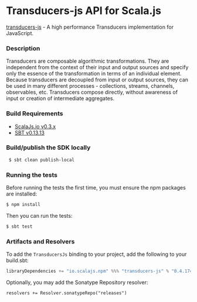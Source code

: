 Transducers-js API for Scala.js
================================
[transducers-js](https://www.npmjs.com/package/transducers-js) - A high performance Transducers implementation for JavaScript.

### Description

Transducers are composable algorithmic transformations. They are independent from the context of 
their input and output sources and specify only the essence of the transformation in terms of an 
individual element. Because transducers are decoupled from input or output sources, they can be 
used in many different processes - collections, streams, channels, observables, etc. Transducers 
compose directly, without awareness of input or creation of intermediate aggregates.

### Build Requirements

* [ScalaJs.io v0.3.x](https://github.com/scalajs-io/scalajs.io)
* [SBT v0.13.13](http://www.scala-sbt.org/download.html)

### Build/publish the SDK locally

```bash
 $ sbt clean publish-local
```

### Running the tests

Before running the tests the first time, you must ensure the npm packages are installed:

```bash
$ npm install
```

Then you can run the tests:

```bash
$ sbt test
```

### Artifacts and Resolvers

To add the `TransducersJs` binding to your project, add the following to your build.sbt:  

```sbt
libraryDependencies += "io.scalajs.npm" %%% "transducers-js" % "0.4.174"
```

Optionally, you may add the Sonatype Repository resolver:

```   
resolvers += Resolver.sonatypeRepo("releases") 
```
